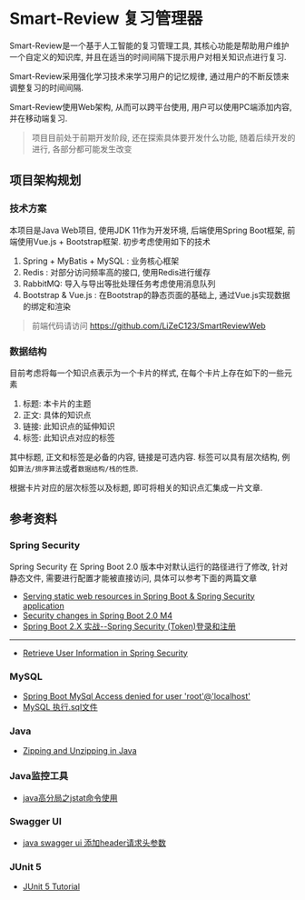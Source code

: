 Smart-Review 复习管理器
========================

Smart-Review是一个基于人工智能的复习管理工具, 其核心功能是帮助用户维护一个自定义的知识库, 并且在适当的时间间隔下提示用户对相关知识点进行复习.

Smart-Review采用强化学习技术来学习用户的记忆规律, 通过用户的不断反馈来调整复习的时间间隔.

Smart-Review使用Web架构, 从而可以跨平台使用, 用户可以使用PC端添加内容, 并在移动端复习.

> 项目目前处于前期开发阶段, 还在探索具体要开发什么功能, 随着后续开发的进行, 各部分都可能发生改变


项目架构规划
------------

### 技术方案

本项目是Java Web项目, 使用JDK 11作为开发环境, 后端使用Spring Boot框架, 前端使用Vue.js + Bootstrap框架. 初步考虑使用如下的技术

1. Spring + MyBatis + MySQL : 业务核心框架
2. Redis : 对部分访问频率高的接口, 使用Redis进行缓存
3. RabbitMQ: 导入与导出等批处理任务考虑使用消息队列
4. Bootstrap & Vue.js : 在Bootstrap的静态页面的基础上, 通过Vue.js实现数据的绑定和渲染

> 前端代码请访问 https://github.com/LiZeC123/SmartReviewWeb

### 数据结构

目前考虑将每一个知识点表示为一个卡片的样式, 在每个卡片上存在如下的一些元素

1. 标题: 本卡片的主题
2. 正文: 具体的知识点
3. 链接: 此知识点的延伸知识
4. 标签: 此知识点对应的标签

其中标题, 正文和标签是必备的内容, 链接是可选内容. 标签可以具有层次结构, 例如`算法/排序算法`或者`数据结构/栈的性质`.

根据卡片对应的层次标签以及标题, 即可将相关的知识点汇集成一片文章.


参考资料
--------------------

### Spring Security

Spring Security 在 Spring Boot 2.0 版本中对默认运行的路径进行了修改, 针对静态文件, 需要进行配置才能被直接访问, 具体可以参考下面的两篇文章

- [Serving static web resources in Spring Boot & Spring Security application](https://stackoverflow.com/a/49506180)
- [Security changes in Spring Boot 2.0 M4](https://spring.io/blog/2017/09/15/security-changes-in-spring-boot-2-0-m4)
- [Spring Boot 2.X 实战--Spring Security (Token)登录和注册](https://my.oschina.net/RyenAng/blog/3230602)

---

- [Retrieve User Information in Spring Security](https://www.baeldung.com/get-user-in-spring-security)

### MySQL

- [Spring Boot MySql Access denied for user 'root'@'localhost'](https://stackoverflow.com/questions/58260870/spring-boot-mysql-access-denied-for-user-rootlocalhost)
- [MySQL 执行.sql文件](https://www.jianshu.com/p/e603abae317d)

### Java

- [Zipping and Unzipping in Java](https://www.baeldung.com/java-compress-and-uncompress)

### Java监控工具

- [java高分局之jstat命令使用](https://blog.csdn.net/maosijunzi/article/details/46049117)

### Swagger UI

- [java swagger ui 添加header请求头参数](https://blog.csdn.net/uncle_david/article/details/79283422)

### JUnit 5

- [JUnit 5 Tutorial](https://howtodoinjava.com/junit-5-tutorial/)